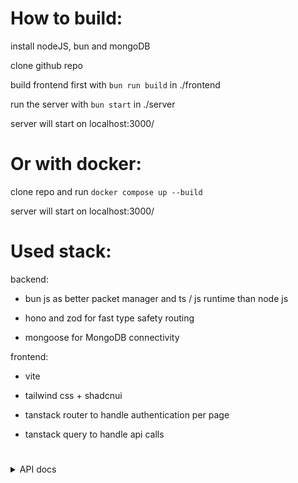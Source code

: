 # How to build:

install nodeJS, bun and mongoDB

clone github repo

build frontend first with ``bun run build`` in ./frontend

run the server with ``bun start`` in ./server

server will start on localhost:3000/

# Or with docker:

clone repo and run ``docker compose up --build``

server will start on localhost:3000/

# Used stack:

backend:

- bun js as better packet manager and ts / js runtime than node js

- hono and zod for fast type safety routing

- mongoose for MongoDB connectivity

frontend:

- vite

- tailwind css + shadcnui

- tanstack router to handle authentication per page

- tanstack query to handle api calls

#
<details>
  
  <summary>API docs</summary>

  all api routes start with /api
  
  <details>
  <summary>Authentication</summary>
    
  **GET ``/login`` sends you to kinde auth service, after login sends you back to index page, sets cookies**
    
  * access_token
  * id_token
  * refresh_token
  * user

  **GET ``/register`` sends you to kinde auth service, after register sends you back to index page, sets cookies**
  
  * access_token
  * id_token
  * refresh_token
  * user

  **GET ``/logout`` logs you out with kinde, and removes previosly set cookies**

  **GET ``/me`` uses middleware function to get user from cookies and find / add user to mongoDB/users collection**
  
  expected return: 
  ```
  {
    "user": {
      "id": "user_id",
      "sub": "user_sub_id",
      "name": "user_full_name",
      "email": "user_email",
      "picture": "user_picture",
      "given_name": "user_firstName",
      "updated_at": "timestamp",
      "family_name": "user_lastName",
      "email_verified": true || false,
      "preferred_username": "preferred_username" || null
    }
  }
  ```
  
  **GET ``/userRole`` uses middleware function to get user from cookies and find user role from mongoDB/users collection**
  
  expected return
  ```
  {
    "user" || "admin"
  }
  ```
  expected return if code 400
  ```
  {}
  ```

  **PUT ``/userRole`` uses middleware function to get user from cookies and changes user role from mongoDB/users collection**

  expected return with code 200
  ```
  {
    "admin" || "user"
  }
  ```

  expected return with code 400
  ```
  {}
  ```
  
  </details>
  <details>
  <summary>Expenses tracker app</summary>

  all routes start with /expenses
    
  **GET ``/`` gets their expenses from mongoDB/expenses collection**
  
  expected output
   
    [
      {
        "_id": "mondo_document_id",
        "expense_id": document_id,
        "date": "Wed Feb 05 2025",
        "user_id": "kinde_user_id",
        "title": "title",
        "amount": amount,
        "__v": 0
      },
      ...
    ]

  **POST ``/`` creates new expense in mongoDB/expenses collection**

  expected input
  ```
  {
    title: type String,
    amount: type Number,
    date: type String
  }
  ```
  
  expected return with code 200
  ```
  {
    "_id": "mongo_document_id",
    "expense_id": expense_id,
    "date": "Wed Feb 05 2025",
    "user_id": "kinde_user_id",
    "title": "title",
    "amount": amount,
    "__v": 0
  }
  ```

  expected return with code 400
  ```
  {}
  ```

  **GET ``/totalSpent`` gets users expenses from mongoDB/expenses collection**
  
  expected return
  ```
  {
    total: 0 || total_spent
  }
  ```

  **DELETE ``/:id{[0-9]+}`` deletes expenses by id from mongoDB/expenses collection**

  is should be same as expense_id
  
  expected return same as GET ``/`` but without deleted one.
  
  </details>
  <details>
  <summary>E-Store app</summary>
  
  **GET ``/`` returns all products from mongoDB/products collection**

  expected return
  ```
  {
    "products": [
      {
        "_id": "mongo_product_id",
        "product_id": product_id,
        "name": "name",
        "description": "description",
        "stock": stock,
        "price": price,
        "category": "category",
        "image_url": "image_url",
        "__v": 0
      },
      ...
    ]
  }
  ```

  **POST ``/`` creates new product by id from mongoDB/products collection**

  expected input
  ```
  {
    name: type String,
    description: type String,
    stock: type Number,
    price: type Number,
    category: type String,
    image_url: type String,
  }
  ```

  expected return 
  ```
  {
    "_id": "mongo_product_id",
    "product_id": product_id,
    "name": "name",
    "description": "description",
    "stock": stock,
    "price": price,
    "category": "category",
    "image_url": "image_url",
    "__v": 0
  }
  ```

  **GET ``/:id{[0-9]+}`` returns found product by id from mongoDB/products collection**

  expected return
  ```
  {
    "product": {
      {
        "_id": "mongo_product_id",
        "product_id": product_id,
        "name": "name",
        "description": "description",
        "stock": stock,
        "price": price,
        "category": "category",
        "image_url": "image_url",
        "__v": 0
      },
    }
  }
  ```

  expected return with status 400
  ```
  {}
  ```

  **PUT ``/:id{[0-9]+}`` changes product by id in mongoDB/products collection**

  expected input and output is the same as POST ``/``

  **GET ``/cart`` returns users' cart from mongoDB/carts collection**

  expected return
  ```
  [
    {
      "product": {
        "_id": "mongo_product_id",
        "product_id": product_id,
        "name": "name",
        "description": "description",
        "stock": stock,
        "price": price,
        "category": "category",
        "image_url": "image_url",
        "__v": 0
      },
      "quantity": quantity
    },
    ...
  ]
  ```

  **PUT ``/checkout`` proceeds with fake checkout, lowering stock of each item in the users' cart by quantity and returns empty cart**

  expected return
  ```
  []
  ```

  expected return with code 400
  ```
  {}
  ```

  **PUT ``/addToCart`` inceases quantity of product in users' cart and returns updated cart**

  expected return
  ```
  [
    {
      "product": {
        "_id": "mongo_product_id",
        "product_id": product_id,
        "name": "name",
        "description": "description",
        "stock": stock,
        "price": price,
        "category": "category",
        "image_url": "image_url",
        "__v": 0
      },
      "quantity": quantity+1
    },
    ...
  ]
  ```

  expected return with code 400
  ```
  {}
  ```

  **PUT ``/subtractFromCart`` lowers quantity of product in users' cart and returns updated cart**

  expected return
  ```
  [
    {
      "product": {
        "_id": "mongo_product_id",
        "product_id": product_id,
        "name": "name",
        "description": "description",
        "stock": stock,
        "price": price,
        "category": "category",
        "image_url": "image_url",
        "__v": 0
      },
      "quantity": quantity-1
    },
    ...
  ]
  ```

  expected return with code 400
  ```
  {}
  ```

  **DELETE ``/removeFromCart`` removes a product from users' cart and returns updated cart**

  expected output is the same as in GET ``/cart`` but without deleted one

  expected return with code 400
  ```
  {}
  ```
  </details>
</details>
